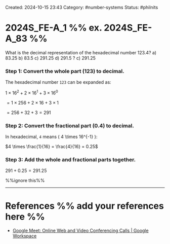 Created: 2024-10-15 23:43
Category: #number-systems
Status: #philnits



# 2024S_FE-A_1 %% ex. 2024S_FE-A_83 %%

What is the decimal representation of the hexadecimal number 123.4?
a) 83.25
b) 83.5
c) 291.25
d) 291.5
?
c) 291.25
### Step 1: Convert the whole part (123) to decimal.

The hexadecimal number `123` can be expanded as:

$1 \times 16^2 + 2 \times 16^1 + 3 \times 16^0$

$= 1 \times 256 + 2 \times 16 + 3 \times 1$

$= 256 + 32 + 3 = 291$

### Step 2: Convert the fractional part (0.4) to decimal.

In hexadecimal, `4` means \( 4 \times 16^{-1} \):

$4 \times \frac{1}{16} = \frac{4}{16} = 0.25$

### Step 3: Add the whole and fractional parts together.

$291 + 0.25 = 291.25$



%%ignore this%%






---









# References %% add your references here %%
- [Google Meet: Online Web and Video Conferencing Calls | Google Workspace](https://meet.google.com/landing?authuser=4)